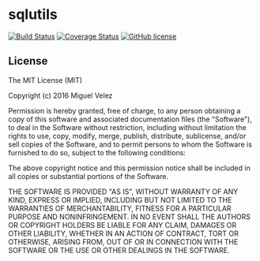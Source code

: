 # sqlutils

[![Build Status](https://travis-ci.org/mijecu25/sqlplus.svg?branch=develop)](https://travis-ci.org/mijecu25/sqlutils)
[![Coverage Status](https://coveralls.io/repos/github/mijecu25/sqlutils/badge.svg?branch=develop)](https://coveralls.io/github/mijecu25/sqlutils?branch=develop)
[![GitHub license](https://img.shields.io/badge/license-MIT-blue.svg)](https://raw.githubusercontent.com/mijecu25/sqlutils/develop/LICENSE)
    
## License

The MIT License (MIT)

Copyright (c) 2016 Miguel Velez

Permission is hereby granted, free of charge, to any person obtaining a copy
of this software and associated documentation files (the "Software"), to deal
in the Software without restriction, including without limitation the rights
to use, copy, modify, merge, publish, distribute, sublicense, and/or sell
copies of the Software, and to permit persons to whom the Software is
furnished to do so, subject to the following conditions:

The above copyright notice and this permission notice shall be included in all
copies or substantial portions of the Software.

THE SOFTWARE IS PROVIDED "AS IS", WITHOUT WARRANTY OF ANY KIND, EXPRESS OR
IMPLIED, INCLUDING BUT NOT LIMITED TO THE WARRANTIES OF MERCHANTABILITY,
FITNESS FOR A PARTICULAR PURPOSE AND NONINFRINGEMENT. IN NO EVENT SHALL THE
AUTHORS OR COPYRIGHT HOLDERS BE LIABLE FOR ANY CLAIM, DAMAGES OR OTHER
LIABILITY, WHETHER IN AN ACTION OF CONTRACT, TORT OR OTHERWISE, ARISING FROM,
OUT OF OR IN CONNECTION WITH THE SOFTWARE OR THE USE OR OTHER DEALINGS IN THE
SOFTWARE.
